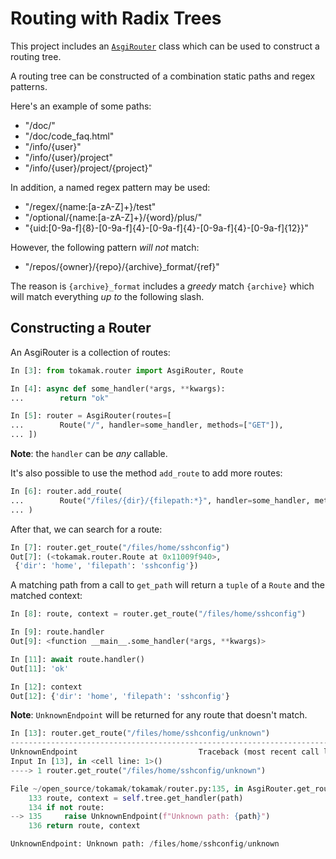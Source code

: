 # Routing with Radix Trees

This project includes an [`AsgiRouter`](/reference/router/#tokamak.router.AsgiRouter) class which can be used to construct a routing tree.

A routing tree can be constructed of a combination static paths and regex patterns.

Here's an example of some paths:

- "/doc/"
- "/doc/code_faq.html"
- "/info/{user}"
- "/info/{user}/project"
- "/info/{user}/project/{project}"

In addition, a named regex pattern may be used:

- "/regex/{name:[a-zA-Z]+}/test"
- "/optional/{name:[a-zA-Z]+}/{word}/plus/"
- "{uid:[0-9a-f]{8}-[0-9a-f]{4}-[0-9a-f]{4}-[0-9a-f]{4}-[0-9a-f]{12}}"

However, the following pattern _will not_ match:

- "/repos/{owner}/{repo}/{archive}_format/{ref}"

The reason is `{archive}_format` includes a _greedy_ match `{archive}` which will match everything _up to_ the following slash.

## Constructing a Router

An AsgiRouter is a collection of routes:

```python
In [3]: from tokamak.router import AsgiRouter, Route

In [4]: async def some_handler(*args, **kwargs):
...        return "ok"

In [5]: router = AsgiRouter(routes=[
...        Route("/", handler=some_handler, methods=["GET"]),
... ])
```

**Note**: the `handler` can be _any_ callable.

It's also possible to use the method `add_route` to add more routes:

```python
In [6]: router.add_route(
...        Route("/files/{dir}/{filepath:*}", handler=some_handler, methods=["POST"])
... )
```

After that, we can search for a route:

```python
In [7]: router.get_route("/files/home/sshconfig")
Out[7]: (<tokamak.router.Route at 0x11009f940>,
 {'dir': 'home', 'filepath': 'sshconfig'})
```

A matching path from a call to `get_path` will return a `tuple` of a `Route` and the matched context:

```python
In [8]: route, context = router.get_route("/files/home/sshconfig")

In [9]: route.handler
Out[9]: <function __main__.some_handler(*args, **kwargs)>

In [11]: await route.handler()
Out[11]: 'ok'

In [12]: context
Out[12]: {'dir': 'home', 'filepath': 'sshconfig'}
```

**Note**: `UnknownEndpoint` will be returned for any route that doesn't match.

```python
In [13]: router.get_route("/files/home/sshconfig/unknown")
---------------------------------------------------------------------------
UnknownEndpoint                           Traceback (most recent call last)
Input In [13], in <cell line: 1>()
----> 1 router.get_route("/files/home/sshconfig/unknown")

File ~/open_source/tokamak/tokamak/router.py:135, in AsgiRouter.get_route(self, path)
    133 route, context = self.tree.get_handler(path)
    134 if not route:
--> 135     raise UnknownEndpoint(f"Unknown path: {path}")
    136 return route, context

UnknownEndpoint: Unknown path: /files/home/sshconfig/unknown
```
